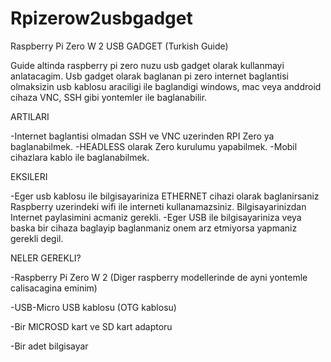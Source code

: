 # Rpizerow2usbgadget
Raspberry Pi Zero W 2 USB GADGET (Turkish Guide)

Guide altinda raspberry pi zero nuzu usb gadget olarak kullanmayi anlatacagim. Usb gadget olarak baglanan pi zero internet baglantisi olmaksizin usb kablosu araciligi ile baglandigi windows, mac veya anddroid cihaza VNC, SSH gibi yontemler ile baglanabilir.

ARTILARI

-Internet baglantisi olmadan SSH ve VNC uzerinden RPI Zero ya baglanabilmek.
-HEADLESS olarak Zero kurulumu yapabilmek.
-Mobil cihazlara kablo ile baglanabilmek.

EKSILERI

-Eger usb kablosu ile bilgisayariniza ETHERNET cihazi olarak baglanirsaniz Raspberry uzerindeki wifi ile interneti kullanamazsiniz. Bilgisayarinizdan Internet paylasimini acmaniz gerekli.
-Eger USB ile bilgisayariniza veya baska bir cihaza baglayip baglanmaniz onem arz etmiyorsa yapmaniz gerekli degil.

NELER GEREKLI?

-Raspberry Pi Zero W 2 (Diger raspberry modellerinde de ayni yontemle calisacagina eminim)

-USB-Micro USB kablosu (OTG kablosu)

-Bir MICROSD kart ve SD kart adaptoru

-Bir adet bilgisayar
